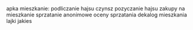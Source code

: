apka mieszkanie:
	podliczanie hajsu
		czynsz
		pozyczanie hajsu
		zakupy na mieszkanie
	sprzatanie
		anonimowe oceny sprzatania
	dekalog mieszkania
	lajki jakies
